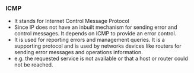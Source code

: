 <h3> ICMP </h3>

- It stands for Internet Control Message Protocol
- Since IP does not have an inbuilt mechanism for sending error and control messages. It depends on ICMP to provide an error control.
- It is used for reporting errors and management queries. It is a supporting protocol and is used by networks devices like routers for sending error messages and operations information.
- e.g. the requested service is not available or that a host or router could not be reached.
